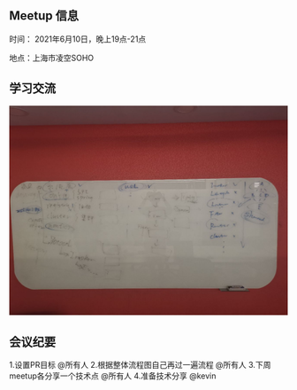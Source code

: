 ## Meetup 信息

时间： 2021年6月10日，晚上19点-21点

地点：上海市凌空SOHO

## 学习交流

![dubbo-archi](./slides/dubbo-archi.png)

## 会议纪要

1.设置PR目标 @所有人
2.根据整体流程图自己再过一遍流程 @所有人
3.下周meetup各分享一个技术点 @所有人
4.准备技术分享 @kevin